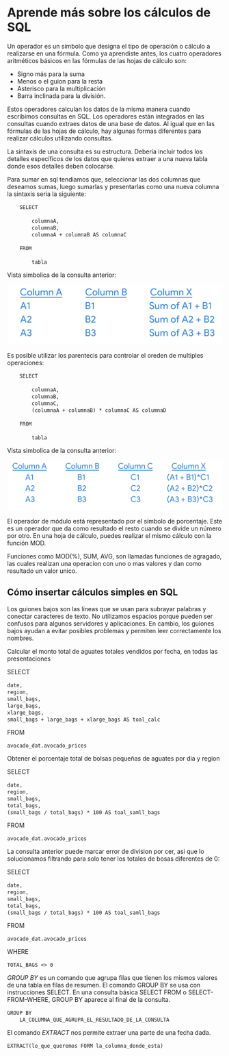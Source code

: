 # Aprende más sobre los cálculos de SQL

Un operador es un símbolo que designa el tipo de operación o cálculo a realizarse en una fórmula. Como ya aprendiste antes,
los cuatro operadores aritméticos básicos en las fórmulas de las hojas de cálculo son:

- Signo más para la suma
- Menos o el guion para la resta
- Asterisco para la multiplicación
- Barra inclinada para la división.

Estos operadores calculan los datos de la misma manera cuando escribimos consultas en SQL. Los operadores están integrados
en las consultas cuando extraes datos de una base de datos. Al igual que en las fórmulas de las hojas de cálculo, hay
algunas formas diferentes para realizar cálculos utilizando consultas.

La sintaxis de una consulta es su estructura. Debería incluir todos los detalles específicos de los datos que quieres
extraer a una nueva tabla donde esos detalles deben colocarse.

Para sumar en sql tendiamos que, seleccionar las dos columnas que deseamos sumas, luego sumarlas y presentarlas como una
nueva columna la sintaxis seria la siguiente:

        SELECT

            columnaA,
            columnaB,
            columnaA + columnaB AS columnaC

        FROM

            tabla

Vista simbolica de la consulta anterior:

![Alt text](image-1.png)

Es posible utilizar los parentecis para controlar el oreden de multiples operaciones:

        SELECT

            columnaA,
            columnaB,
            columnaC,
            (columnaA + columnaB) * columnaC AS columnaD

        FROM

            tabla

Vista simbolica de la consulta anterior:

![Alt text](image-2.png)

El operador de módulo está representado por el símbolo de porcentaje. Este es un operador que da como resultado el resto
cuando se divide un número por otro. En una hoja de cálculo, puedes realizar el mismo cálculo con la función MOD.

Funciones como MOD(%), SUM, AVG, son llamadas funciones de agragado, las cuales realizan una operacion con uno o mas valores
y dan como resultado un valor unico.

## Cómo insertar cálculos simples en SQL

Los guiones bajos son las líneas que se usan para subrayar palabras y conectar caracteres de texto. No utilizamos espacios
porque pueden ser confusos para algunos servidores y aplicaciones. En cambio, los guiones bajos ayudan a evitar posibles
problemas y permiten leer correctamente los nombres.

Calcular el monto total de aguates totales vendidos por fecha, en todas las presentaciones

SELECT

    date,
    region,
    small_bags,
    large_bags,
    xlarge_bags,
    small_bags + large_bags + xlarge_bags AS toal_calc

FROM

    avocado_dat.avocado_prices

Obtener el porcentaje total de bolsas pequeñas de aguates por dia y region

SELECT

    date,
    region,
    small_bags,
    total_bags,
    (small_bags / total_bags) * 100 AS toal_samll_bags

FROM

    avocado_dat.avocado_prices

La consulta anterior puede marcar error de division por cer, asi que lo solucionamos filtrando para solo tener los totales
de bosas diferentes de 0:

SELECT

    date,
    region,
    small_bags,
    total_bags,
    (small_bags / total_bags) * 100 AS toal_samll_bags

FROM

    avocado_dat.avocado_prices

WHERE

    TOTAL_BAGS <> 0

*GROUP BY* es un comando que agrupa filas que tienen los mismos valores de una tabla en filas de resumen. El comando
GROUP BY se usa con instrucciones SELECT. En una consulta básica SELECT FROM o SELECT-FROM-WHERE, GROUP BY aparece al
final de la consulta.

    GROUP BY
        LA_COLUMNA_QUE_AGRUPA_EL_RESULTADO_DE_LA_CONSULTA

El comando *EXTRACT* nos permite extraer una parte de una fecha dada.

    EXTRACT(lo_que_queremos FORM la_columna_donde_esta)
